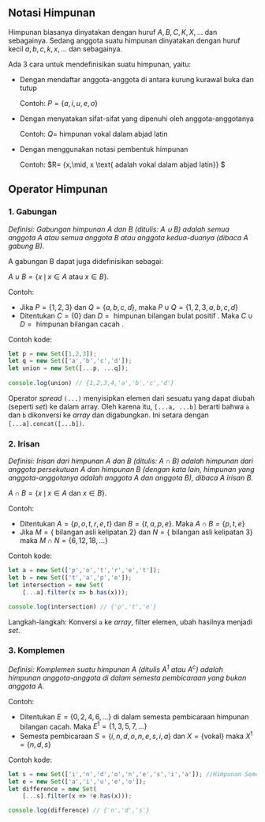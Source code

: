## Notasi Himpunan

Himpunan biasanya dinyatakan dengan huruf $A, B, C, K, X, ...$ dan sebagainya. Sedang anggota suatu himpunan dinyatakan dengan huruf kecil $a, b,c, k, x,...$ dan sebagainya.

Ada 3 cara untuk mendefinisikan suatu himpunan, yaitu:
- Dengan mendaftar anggota-anggota di antara kurung kurawal buka dan tutup

    Contoh: $P = \{a,i,u,e,o\}$

- Dengan menyatakan sifat-sifat yang dipenuhi oleh anggota-anggotanya

    Contoh: $Q =$ himpunan vokal dalam abjad latin

- Dengan menggunakan notasi pembentuk himpunan

    Contoh: $R= \{x\,\mid\, x \text{ adalah vokal dalam abjad latin}\} $

## Operator Himpunan

### 1. Gabungan

_Definisi: Gabungan himpunan $A$ dan $B$ (ditulis: $A \cup B$) adalah semua anggota $A$ atau semua anggota $B$ atau anggota kedua-duanya (dibaca $A$ gabung $B$)._

A gabungan B dapat juga didefinisikan sebagai:

$A\cup B=\{x\,\mid\, x \in A \text{ atau } x \in B\}.$

Contoh:
- Jika $P = \{1,2,3\}$ dan $Q = \{a,b,c,d\}$, maka $P \cup Q = \{1,2,3,a,b,c,d\}$
- Ditentukan $C = \{0\}$ dan $D = \text{ himpunan bilangan bulat positif }$. Maka $C \cup D = \text{ himpunan bilangan cacah }$.

Contoh kode:

```Javascript
let p = new Set([1,2,3]);
let q = new Set(['a','b','c','d']);
let union = new Set([...p, ...q]);
    
console.log(union) // {1,2,3,4,'a','b','c','d'}
```

Operator *spread* `(...)` menyisipkan elemen dari sesuatu yang dapat diubah (seperti *set*) ke dalam array. Oleh karena itu, `[...a, ...b]` berarti bahwa `a` dan `b` dikonversi ke *array* dan digabungkan. Ini setara dengan `[...a].concat([...b])`.

### 2. Irisan

_Definisi: Irisan dari himpunan $A$ dan $B$ (ditulis: $A \cap B$) adalah himpunan dari anggota persekutuan $A$ dan himpunan $B$ (dengan kata lain, himpunan yang anggota-anggotanya adalah anggota  $A$ dan anggota $B$), dibaca $A$ irisan $B$._


$A\cap B=\{x\,\mid\, x \in A \text{ dan } x \in B\}.$

Contoh:

- Ditentukan $A = \{p,o,t,r,e,t\}$ dan $B=\{t,a,p,e\}$. Maka $A \cap B = \{p,t,e\}$
- Jika $M = \{\text{ bilangan asli kelipatan 2}\}$ dan $N = \{\text{ bilangan asli kelipatan 3}\}$ maka $M \cap N = \{6,12,18,...\}$

Contoh kode:

```Javascript
let a = new Set(['p','o','t','r','e','t']);
let b = new Set(['t','a','p','e']);
let intersection = new Set(
    [...a].filter(x => b.has(x)));

console.log(intersection) // {'p','t','e'}
```

Langkah-langkah: Konversi `a` ke *array*, filter elemen, ubah hasilnya menjadi *set*.

### 3. Komplemen

_Definisi: Komplemen suatu himpunan $A$ (ditulis $A^{1}$ atau $A^{c}$) adalah himpunan anggota-anggota di dalam semesta pembicaraan yang bukan anggota $A$._

Contoh:

- Ditentukan $E = \{0,2,4,6,...\}$ di dalam semesta pembicaraan himpunan bilangan cacah. Maka $E^{1} = \{1,3,5,7,...\}$
- Semesta pembicaraan $S = \{i,n,d,o,n,e,s,i,a\}$ dan $X = \{\text{vokal}\}$ maka $X^{1}=\{n,d,s\}$

Contoh kode:

```Javascript
let s = new Set(['i','n','d','o','n','e','s','i','a']); //Himpunan Semesta
let e = new Set(['a','i','u','e','o']);
let difference = new Set(
    [...s].filter(x => !e.has(x)));

console.log(difference) // {'n','d','s'}
```